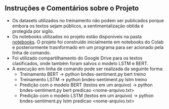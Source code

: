 ## Instruções e Comentários sobre o Projeto

* Os datasets utilizados no treinamento não podem ser publicados porque embora os textos sejam públicos, a sentimentalização obtida é protegida por sigilo.  
* Os notebooks utilizados no projeto estão disponiveis na pasta [notebooks](\notebooks). O projeto foi construído inicialmente em notebooks do Colab e posteriormente trasnformado em um programa para ser acionado pela linha de comando.  
* Foi utilizado compartilhamento do Google Drive para os textos clasificados, onde também foram salvos o modelo LSTM e BERT.  
* A execução em linha de comando pode ser realizada da seguinte forma:  
  * Treinamento BERT -> python bndes-sentiment.py bert treino  
  * Treinamento LSTM -> python bndes-sentiment.py lstm treino  
  * Predição com o modelo BERT (textos em um arquivo) -> python bndes-sentiment.py bert predicao <nome-arquivo.txt>  
  * Predição com o modelo LSTM (textos em um arquivo) -> python bndes-sentiment.py lstm predicao <nome-arquivo.txt>  